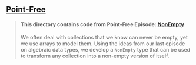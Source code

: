 ## [Point-Free](https://www.pointfree.co)

> #### This directory contains code from Point-Free Episode: [NonEmpty](https://www.pointfree.co/episodes/ep20-nonempty)
>
> We often deal with collections that we know can never be empty, yet we use arrays to model them. Using the
> ideas from our last episode on algebraic data types, we develop a `NonEmpty` type that can be used to
> transform any collection into a non-empty version of itself.

